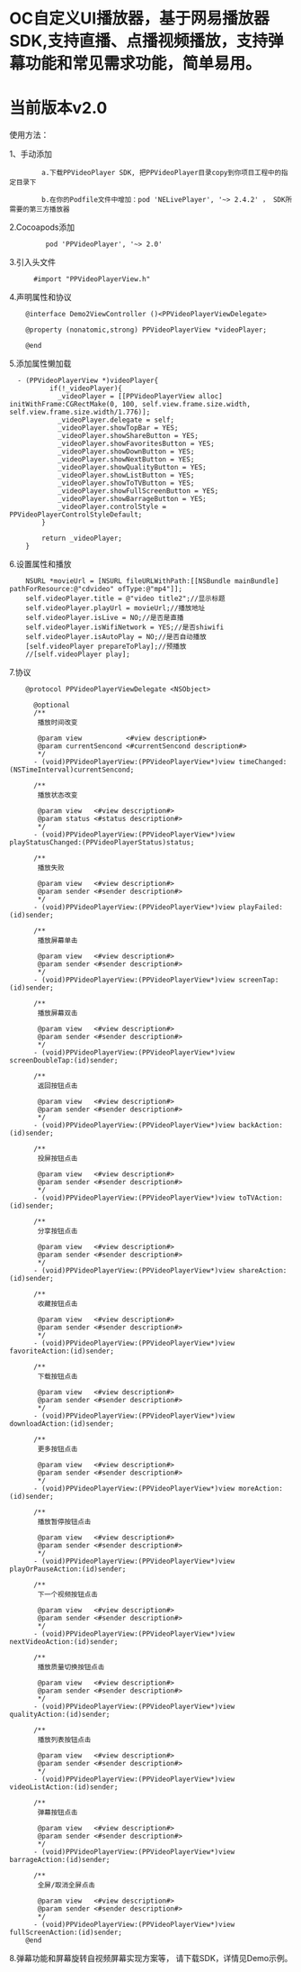 # OC自定义UI播放器，基于网易播放器SDK,支持直播、点播视频播放，支持弹幕功能和常见需求功能，简单易用。
# 当前版本v2.0

使用方法：

1、手动添加

            a.下载PPVideoPlayer SDK, 把PPVideoPlayer目录copy到你项目工程中的指定目录下
   
            b.在你的Podfile文件中增加：pod 'NELivePlayer', '~> 2.4.2' ， SDK所需要的第三方播放器
  
2.Cocoapods添加

             pod 'PPVideoPlayer', '~> 2.0'
  
3.引入头文件

          #import "PPVideoPlayerView.h"
          
4.声明属性和协议

        @interface Demo2ViewController ()<PPVideoPlayerViewDelegate>

        @property (nonatomic,strong) PPVideoPlayerView *videoPlayer;

        @end

5.添加属性懒加载

      - (PPVideoPlayerView *)videoPlayer{
              if(!_videoPlayer){
                _videoPlayer = [[PPVideoPlayerView alloc] initWithFrame:CGRectMake(0, 100, self.view.frame.size.width, self.view.frame.size.width/1.776)];
                _videoPlayer.delegate = self;
                _videoPlayer.showTopBar = YES;
                _videoPlayer.showShareButton = YES;
                _videoPlayer.showFavoritesButton = YES;
                _videoPlayer.showDownButton = YES;
                _videoPlayer.showNextButton = YES;
                _videoPlayer.showQualityButton = YES;
                _videoPlayer.showListButton = YES;
                _videoPlayer.showToTVButton = YES;
                _videoPlayer.showFullScreenButton = YES;
                _videoPlayer.showBarrageButton = YES;
                _videoPlayer.controlStyle = PPVideoPlayerControlStyleDefault;
            }

            return _videoPlayer;
        }
        
 6.设置属性和播放
    
        NSURL *movieUrl = [NSURL fileURLWithPath:[[NSBundle mainBundle] pathForResource:@"cdvideo" ofType:@"mp4"]];
        self.videoPlayer.title = @"video title2";//显示标题
        self.videoPlayer.playUrl = movieUrl;//播放地址
        self.videoPlayer.isLive = NO;//是否是直播
        self.videoPlayer.isWifiNetwork = YES;//是否shiwifi
        self.videoPlayer.isAutoPlay = NO;//是否自动播放
        [self.videoPlayer prepareToPlay];//预播放
        //[self.videoPlayer play];
        
7.协议

        @protocol PPVideoPlayerViewDelegate <NSObject>

          @optional
          /**
           播放时间改变

           @param view           <#view description#>
           @param currentSencond <#currentSencond description#>
           */
          - (void)PPVideoPlayerView:(PPVideoPlayerView*)view timeChanged:(NSTimeInterval)currentSencond;

          /**
           播放状态改变

           @param view   <#view description#>
           @param status <#status description#>
           */
          - (void)PPVideoPlayerView:(PPVideoPlayerView*)view playStatusChanged:(PPVideoPlayerStatus)status;

          /**
           播放失败

           @param view   <#view description#>
           @param sender <#sender description#>
           */
          - (void)PPVideoPlayerView:(PPVideoPlayerView*)view playFailed:(id)sender;

          /**
           播放屏幕单击

           @param view   <#view description#>
           @param sender <#sender description#>
           */
          - (void)PPVideoPlayerView:(PPVideoPlayerView*)view screenTap:(id)sender;

          /**
           播放屏幕双击

           @param view   <#view description#>
           @param sender <#sender description#>
           */
          - (void)PPVideoPlayerView:(PPVideoPlayerView*)view screenDoubleTap:(id)sender;

          /**
           返回按钮点击

           @param view   <#view description#>
           @param sender <#sender description#>
           */
          - (void)PPVideoPlayerView:(PPVideoPlayerView*)view backAction:(id)sender;

          /**
           投屏按钮点击

           @param view   <#view description#>
           @param sender <#sender description#>
           */
          - (void)PPVideoPlayerView:(PPVideoPlayerView*)view toTVAction:(id)sender;

          /**
           分享按钮点击

           @param view   <#view description#>
           @param sender <#sender description#>
           */
          - (void)PPVideoPlayerView:(PPVideoPlayerView*)view shareAction:(id)sender;

          /**
           收藏按钮点击

           @param view   <#view description#>
           @param sender <#sender description#>
           */
          - (void)PPVideoPlayerView:(PPVideoPlayerView*)view favoriteAction:(id)sender;

          /**
           下载按钮点击

           @param view   <#view description#>
           @param sender <#sender description#>
           */
          - (void)PPVideoPlayerView:(PPVideoPlayerView*)view downloadAction:(id)sender;

          /**
           更多按钮点击

           @param view   <#view description#>
           @param sender <#sender description#>
           */
          - (void)PPVideoPlayerView:(PPVideoPlayerView*)view moreAction:(id)sender;

          /**
           播放暂停按钮点击

           @param view   <#view description#>
           @param sender <#sender description#>
           */
          - (void)PPVideoPlayerView:(PPVideoPlayerView*)view playOrPauseAction:(id)sender;

          /**
           下一个视频按钮点击

           @param view   <#view description#>
           @param sender <#sender description#>
           */
          - (void)PPVideoPlayerView:(PPVideoPlayerView*)view nextVideoAction:(id)sender;

          /**
           播放质量切换按钮点击

           @param view   <#view description#>
           @param sender <#sender description#>
           */
          - (void)PPVideoPlayerView:(PPVideoPlayerView*)view qualityAction:(id)sender;

          /**
           播放列表按钮点击

           @param view   <#view description#>
           @param sender <#sender description#>
           */
          - (void)PPVideoPlayerView:(PPVideoPlayerView*)view videoListAction:(id)sender;

          /**
           弹幕按钮点击

           @param view   <#view description#>
           @param sender <#sender description#>
           */
          - (void)PPVideoPlayerView:(PPVideoPlayerView*)view barrageAction:(id)sender;

          /**
           全屏/取消全屏点击

           @param view   <#view description#>
           @param sender <#sender description#>
           */
          - (void)PPVideoPlayerView:(PPVideoPlayerView*)view fullScreenAction:(id)sender;
        @end
        
 8.弹幕功能和屏幕旋转自视频屏幕实现方案等， 请下载SDK，详情见Demo示例。


    
